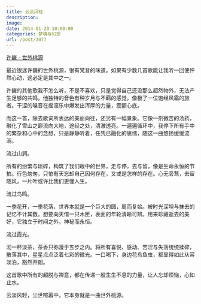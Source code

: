 ```yaml
---
title: 云淡风轻
description: 
image: 
date: 2014-01-20 10:00:00
categories: 梦境与幻想
url: /post/3077
---
```


<p><a href="http://music.163.com/#/song?id=25657384" target="_blank">许巍 - 世外桃源</a></p>

最近很迷许巍的世外桃源，很有梵音的味道。如果有少数几首歌能让我听一回便怦然心动，这必定是其中之一。

许巍的其他歌我不怎么听，不是不喜欢，只是觉得自己还没那么超然物外，无法产生足够的共鸣。他独特的音色有种岁月与不羁的感觉，像极了一位饱经风霜的旅者。干涩的嗓音在摇滚乐中爆发出浑厚的力量，震颤心底。 

而这一首，除去歌词所表达的美丽向往，还另有一幅景象。它像一剂微苦的汤药，融化了雪山之巅流向大地，途经之处，清澈透亮。一遍遍循环中，我停下所有手中的繁杂和心中的念想，只是静静听着，任凭已融化的思绪，随这一曲悠扬缓缓流淌。

流过山涧。

所有的纷繁与琐碎，构筑了我们眼中的世界，走与停，去与留，像是生命永恒的节拍。行色匆匆，只怕有天忘却自己因何存在，又或是怎样的存在。心无旁骛，去留随风，一片叶或许比我们更懂人生。

流过鸟鸣。

一季花开，一季花落，世界本就是一个巨大的圆，周而复始。被时光深埋与抹去的记忆不计其数。想要向天借一只木匣，表面的年轮清晰可辨。用来珍藏逝去的美好，它独立于时间之外，神秘而永恒。

流过霞光。

沏一杯淡茶，茶香只弥漫于五步之内。将所有喜悦、感动、苦涩与失落统统揉碎，散落其中，星星点点泛着七彩的微光。一口喝下，身边花鸟鱼虫，都显得如此从容淡泊，豁然开朗。

这首歌中所有的超脱与禅意，都在传递一股生生不息的力量，让人忘却烦恼，心如止水。

云淡风轻，尘世喧嚣中，它本身就是一曲世外桃源。